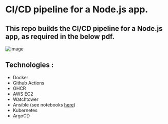 # CI/CD pipeline for a Node.js app.

## This repo builds the CI/CD pipeline for a Node.js app, as required in the below pdf.

![image](./Requirements.png)

## Technologies :

- Docker
- Github Actions
- GHCR
- AWS EC2
- Watchtower
- Ansible (see notebooks [here](https://github.com/hosain-ghoraba/devops-ansible-playbooks/tree/main)) 
- Kubernetes
- ArgoCD